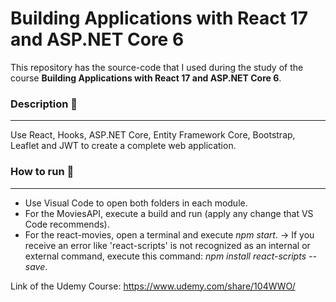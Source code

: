 # Building Applications with React 17 and ASP.NET Core 6

This repository has the source-code that I used during the study of the course **Building Applications with React 17 and ASP.NET Core 6**.

### Description :rocket:
------------------------
Use React, Hooks, ASP.NET Core, Entity Framework Core, Bootstrap, Leaflet and JWT to create a complete web application.

### How to run :rocket:
------------------------
- Use Visual Code to open both folders in each module.
- For the MoviesAPI, execute a build and run (apply any change that VS Code recommends).
- For the react-movies, open a terminal and execute *npm start*.
	-> If you receive an error like 'react-scripts' is not recognized as an internal or external command, execute this command: *npm install react-scripts --save*.

Link of the Udemy Course: https://www.udemy.com/share/104WWO/
